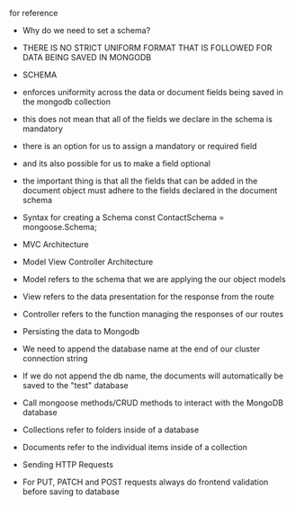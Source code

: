 for reference 
- Why do we need to set a schema?
- THERE IS NO STRICT UNIFORM FORMAT THAT IS FOLLOWED FOR DATA BEING SAVED IN MONGODB

- SCHEMA
- enforces uniformity across the data or document fields being saved in the mongodb collection
- this does not mean that all of the fields we declare in the schema is mandatory
- there is an option for us to assign a mandatory or required field
- and its also possible for us to make a field optional
- the important thing is that all the fields that can be added in the document object must adhere to the fields declared in the document schema

- Syntax for creating a Schema
  const ContactSchema = mongoose.Schema;

- MVC Architecture
- Model View Controller Architecture
- Model refers to the schema that we are applying the our object models
- View refers to the data presentation for the response from the route
- Controller refers to the function managing the responses of our routes

- Persisting the data to Mongodb
- We need to append the database name at the end of our cluster connection string
- If we do not append the db name, the documents will automatically be saved to the "test" database
- Call mongoose methods/CRUD methods to interact with the MongoDB database
- Collections refer to folders inside of a database
- Documents refer to the individual items inside of a collection

- Sending HTTP Requests
- For PUT, PATCH and POST requests always do frontend validation before saving to database